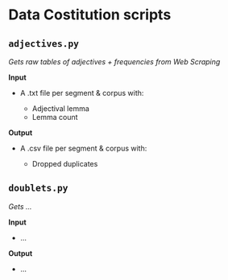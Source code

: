 # Data Costitution scripts

## `adjectives.py` 

*Gets raw tables of adjectives + frequencies from Web Scraping*

**Input**

- A .txt file per segment & corpus with: 

    - Adjectival lemma
    - Lemma count

**Output**

- A .csv file per segment & corpus with: 

    - Dropped duplicates

## `doublets.py` 

*Gets ...*

**Input**

- ...

**Output**

- ...
